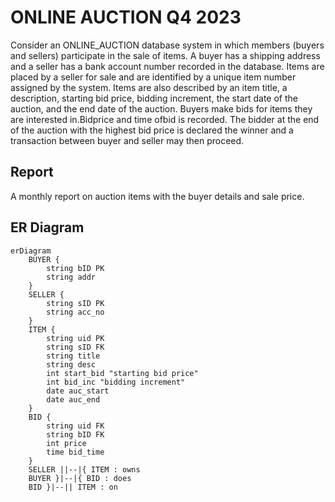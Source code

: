 # ONLINE AUCTION Q4 2023
Consider an ONLINE_AUCTION database system in which members (buyers and sellers) participate in the sale of items. A buyer has a shipping address and a seller has a bank account number recorded in the database. Items are placed by a seller for sale and are identified by a unique item number assigned by the system. Items are also described by an item title, a description, starting bid price, bidding increment, the start date of the auction, and the end date of the auction. Buyers make bids for items they are interested in.Bidprice and time ofbid is recorded. The bidder at the end of the auction with the highest bid price is declared the winner and a transaction between buyer and seller may then proceed.

## Report
A monthly report on auction items with the buyer details and sale price.

## ER Diagram
```mermaid
erDiagram
    BUYER {
        string bID PK
        string addr
    }
    SELLER {
        string sID PK
        string acc_no
    }
    ITEM {
        string uid PK
        string sID FK
        string title
        string desc
        int start_bid "starting bid price"
        int bid_inc "bidding increment"
        date auc_start
        date auc_end
    }
    BID {
        string uid FK
        string bID FK
        int price
        time bid_time
    }
    SELLER ||--|{ ITEM : owns
    BUYER }|--|{ BID : does
    BID }|--|| ITEM : on
```